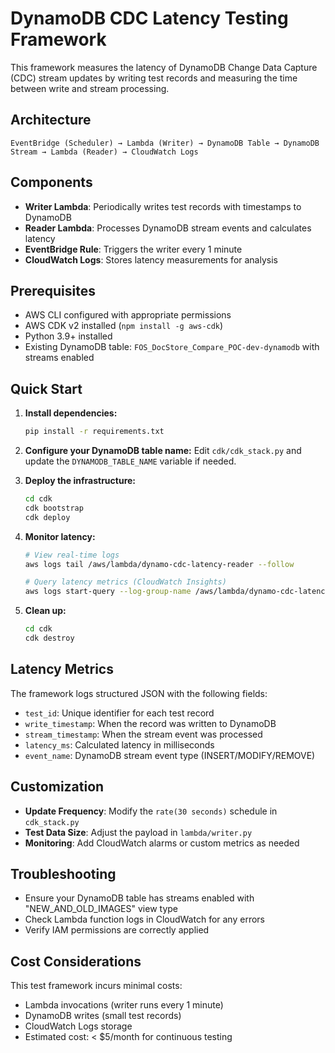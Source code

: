 # DynamoDB CDC Latency Testing Framework

This framework measures the latency of DynamoDB Change Data Capture (CDC) stream updates by writing test records and measuring the time between write and stream processing.

## Architecture

```
EventBridge (Scheduler) → Lambda (Writer) → DynamoDB Table → DynamoDB Stream → Lambda (Reader) → CloudWatch Logs
```

## Components

- **Writer Lambda**: Periodically writes test records with timestamps to DynamoDB
- **Reader Lambda**: Processes DynamoDB stream events and calculates latency
- **EventBridge Rule**: Triggers the writer every 1 minute
- **CloudWatch Logs**: Stores latency measurements for analysis

## Prerequisites

- AWS CLI configured with appropriate permissions
- AWS CDK v2 installed (`npm install -g aws-cdk`)
- Python 3.9+ installed
- Existing DynamoDB table: `FOS_DocStore_Compare_POC-dev-dynamodb` with streams enabled

## Quick Start

1. **Install dependencies:**
   ```bash
   pip install -r requirements.txt
   ```

2. **Configure your DynamoDB table name:**
   Edit `cdk/cdk_stack.py` and update the `DYNAMODB_TABLE_NAME` variable if needed.

3. **Deploy the infrastructure:**
   ```bash
   cd cdk
   cdk bootstrap
   cdk deploy
   ```

4. **Monitor latency:**
   ```bash
   # View real-time logs
   aws logs tail /aws/lambda/dynamo-cdc-latency-reader --follow
   
   # Query latency metrics (CloudWatch Insights)
   aws logs start-query --log-group-name /aws/lambda/dynamo-cdc-latency-reader --start-time $(date -d '1 hour ago' +%s) --end-time $(date +%s) --query-string 'fields @timestamp, latency_ms | filter ispresent(latency_ms) | sort @timestamp desc'
   ```

5. **Clean up:**
   ```bash
   cd cdk
   cdk destroy
   ```

## Latency Metrics

The framework logs structured JSON with the following fields:
- `test_id`: Unique identifier for each test record
- `write_timestamp`: When the record was written to DynamoDB
- `stream_timestamp`: When the stream event was processed
- `latency_ms`: Calculated latency in milliseconds
- `event_name`: DynamoDB stream event type (INSERT/MODIFY/REMOVE)

## Customization

- **Update Frequency**: Modify the `rate(30 seconds)` schedule in `cdk_stack.py`
- **Test Data Size**: Adjust the payload in `lambda/writer.py`
- **Monitoring**: Add CloudWatch alarms or custom metrics as needed

## Troubleshooting

- Ensure your DynamoDB table has streams enabled with "NEW_AND_OLD_IMAGES" view type
- Check Lambda function logs in CloudWatch for any errors
- Verify IAM permissions are correctly applied

## Cost Considerations

This test framework incurs minimal costs:
- Lambda invocations (writer runs every 1 minute)
- DynamoDB writes (small test records)
- CloudWatch Logs storage
- Estimated cost: < $5/month for continuous testing
